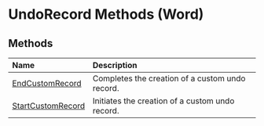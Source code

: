 
# UndoRecord Methods (Word)

## Methods



|**Name**|**Description**|
|:-----|:-----|
|[EndCustomRecord](af11d231-f799-d592-2bc5-de08030b41e4.md)|Completes the creation of a custom undo record.|
|[StartCustomRecord](cd8d4337-4bbc-1943-6e0a-bc764861e886.md)|Initiates the creation of a custom undo record.|
